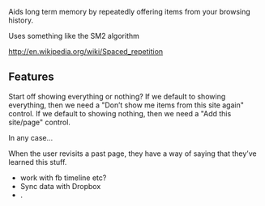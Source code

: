 Aids long term memory by repeatedly offering items from your browsing history.

Uses something like the SM2 algorithm

http://en.wikipedia.org/wiki/Spaced_repetition

## Features

Start off showing everything or nothing? If we default to showing everything, then we need a "Don’t show me items from this site again" control. If we default to showing nothing, then we need a "Add this site/page" control.

In any case…

When the user revisits a past page, they have a way of saying that they’ve learned this stuff.

- work with fb timeline etc?
- Sync data with Dropbox
- .